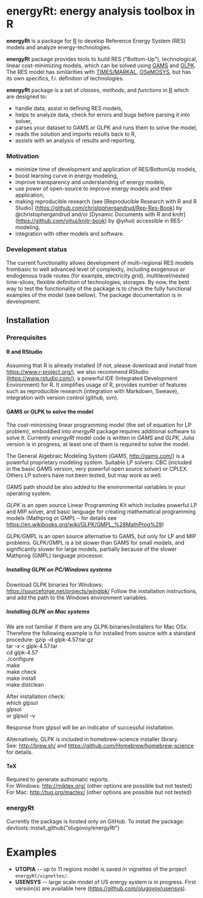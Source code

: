 # energyRt: energy analysis toolbox in R

**energyRt** is a package for [R](https://www.r-project.org/) to develop Reference Energy System (RES) models and analyze energy-technologies.

**energyRt** package provides tools to build RES ("Bottom-Up"), technological, linear cost-minimizing models, which can be solved using [GAMS](http://www.gams.com/) and [GLPK](https://www.gnu.org/software/glpk/). The RES model has similarities with [TIMES/MARKAL](http://iea-etsap.org/web/tools.asp), [OSeMOSYS](http://www.osemosys.org/), but has its own specifics, f.i. definition of technologies. 

**energyRt** package is a set of _classes_, _methods_, and _functions_ in [R](https://www.r-project.org/) which are designed to:  
- handle data, assist in defining RES models,  
- helps to analyze data, check for errors and bugs before parsing it into solver,  
- parses your dataset to GAMS or GLPK and runs them to solve the model,  
- reads the solution and imports results back to R,  
- assists with an analysis of results and reporting.  

### Motivation

- minimize time of development and application of RES/BottomUp models,
- boost learning curve in energy modeling, 
- improve transparency and understanding of energy models,
- use power of open-source to improve energy models and their application,
- making reproducible research (see [Reproducible Research with R and R Studio] (https://github.com/christophergandrud/Rep-Res-Book) by @christophergandrud and/or [Dynamic Documents with R and knitr] (https://github.com/yihui/knitr-book) by @yihui) accessible in RES-modeling,
- integration with other models and software.

### Development status

The current functionality allows development of multi-regional RES models frombasic to well advanced level of complexity, including exogenous or endogenous trade routes (for example, electricity grid), multilevel/nested time-slices, flexible definition of technologies, storages. By now, the best way to test the functionality of the package is to check the fully functional examples of the model (see bellow). The package documentation is in development. 

## Installation

### Prerequisites
   
#### R and RStudio
Assuming that R is already installed (if not, please download and install from https://www.r-project.org/), we also recommend RStudio (https://www.rstudio.com/), a powerful IDE (Integrated Development Environment) for R. It simplifies usage of R, provides number of features such as reproducible research (integration with Markdown, Sweave), integration with  version control (github, svn).   

#### GAMS or GLPK to solve the model   
The cost-minimising linear programming model (the set of equation for LP problem), emboddied into *energyRt* package requires additional software to solve it. Currently *energyRt* model code  is written in *GAMS* and *GLPK*, *Julia* version is in progress, at least one of them is required to solve the model.

The General Algebraic Modeling System (*GAMS*, http://gams.com/) is a powerful proprietary modeling system. Suitable LP solvers: CBC (included in the basic GAMS version, very powerful open source solver) or CPLEX. Others LP solvers have not been tested, but may work as well.

GAMS path should be also added to the environmental variables in your operating system.  

*GLPK* is an open source Linear Programming Kit which includes powerful LP and MIP solver, and basic language for creating mathematical programming models (Mathprog or GMPL – for details see https://en.wikibooks.org/wiki/GLPK/GMPL_%28MathProg%29) 

GLPK/GMPL is an open source alternative to GAMS, but only for LP and MIP problems. GLPK/GMPL is a bit slower than GAMS for small models, and significantly slower for large models, partially because of the slower Mathprog (GMPL) language processor.  

##### Installing GLPK on PC/Windows systems   
Download GLPK binaries for Windows:
https://sourceforge.net/projects/winglpk/
Follow the installation instructions, and add the path to the Windows environment variables.   

##### Installing GLPK on Mac systems
We are not familiar if there are any GLPK-binaries/installers for Mac OSx. Therefore the following example is for installed from source with a standard procedure:
gzip -d glpk-4.57.tar.gz   
tar -x < glpk-4.57.tar   
cd glpk-4.57   
./configure   
make   
make check   
make install   
make distclean   
   
After installation check:    
which glpsol   
glpsol   
or glpsol -v   

Response from glpsol will be an indicator of successful installation.   

Alternatively, GLPK is included in homebrew-science installer library.   
See: http://brew.sh/ and https://github.com/Homebrew/homebrew-science for details.  

#### TeX   
Required to generate authomatic reports.  
For Windows: http://miktex.org/ (other options are possible but not tested)   
For Mac: http://tug.org/mactex/ (other options are possible but not tested)   

### energyRt
Currently the package is hosted only on GitHub. To install the package:   
devtools::install_github("olugovoy/energyRt")   
 
# Examples
* **UTOPIA** -- up to 11 regions model is saved in vignettes of the project `energyRt/vignettes/`.   
* **USENSYS** -- large scale model of US energy system is in progress. First version(s) are available here (https://github.com/olugovoy/usensys).
